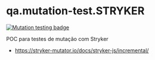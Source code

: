 # qa.mutation-test.STRYKER

[![Mutation testing badge](https://img.shields.io/endpoint?style=for-the-badge&url=https%3A%2F%2Fbadge-api.stryker-mutator.io%2Fqa.mutation-test.STRYKER)](https://dashboard.stryker-mutator.io/reports/qa.mutation-test.STRYKER)

POC para testes de mutação com Stryker


- https://stryker-mutator.io/docs/stryker-js/incremental/
